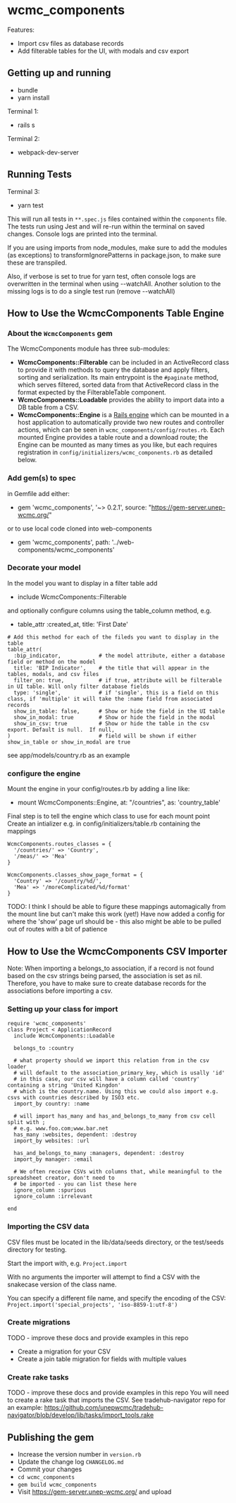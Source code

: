 # wcmc_components

Features:
- Import csv files as database records
- Add filterable tables for the UI, with modals and csv export

## Getting up and running
* bundle
* yarn install

Terminal 1:
* rails s

Terminal 2:
* webpack-dev-server

## Running Tests
Terminal 3:
* yarn test

This will run all tests in `**.spec.js` files contained within the `components` file.
The tests run using Jest and will re-run within the terminal on saved changes. Console logs are printed into the terminal.

If you are using imports from node_modules, make sure to add the modules (as exceptions) to transformIgnorePatterns in package.json, to make sure these are transpiled.

Also, if verbose is set to true for yarn test, often console logs are overwritten in the terminal when using --watchAll. Another solution to the missing logs is to do a single test run (remove --watchAll)

## How to Use the WcmcComponents Table Engine

### About the `WcmcComponents` gem

The WcmcComponents module has three sub-modules:

- **WcmcComponents::Filterable** can be included in an ActiveRecord class to provide it with methods to query the database and apply filters, sorting and serialization. Its main entrypoint is the `#paginate` method, which serves filtered, sorted data from that ActiveRecord class in the format expected by the FilterableTable component.
- **WcmcComponents::Loadable** provides the ability to import data into a DB table from a CSV. 
- **WcmcComponents::Engine** is a [Rails engine](https://guides.rubyonrails.org/engines.html) which can be mounted in a host application to automatically provide two new routes and controller actions, which can be seen in `wcmc_components/config/routes.rb`. Each mounted Engine provides a table route and a download route; the Engine can be mounted as many times as you like, but each requires registration in `config/initializers/wcmc_components.rb` as detailed below.

### Add gem(s) to spec

in Gemfile add either:

* gem 'wcmc_components', '~> 0.2.1', source: "https://gem-server.unep-wcmc.org/"

or to use local code cloned into web-components

* gem 'wcmc_components', path: '../web-components/wcmc_components'

### Decorate your model
In the model you want to display in a filter table add 

* include WcmcComponents::Filterable

and optionally configure columns using the table_column method, e.g.
*   table_attr :created_at, title: 'First Date'

```
# Add this method for each of the fileds you want to display in the table
table_attr(
  :bip_indicator,            # the model attribute, either a database field or method on the model
  title: 'BIP Indicator',    # the title that will appear in the tables, modals, and csv files
  filter_on: true,           # if true, attribute will be filterable in UI table. Will only filter database fields
  type: 'single',            # if 'single', this is a field on this class, if 'multiple' it will take the :name field from associated records
  show_in_table: false,      # Show or hide the field in the UI table
  show_in_modal: true        # Show or hide the field in the modal
  show_in_csv: true          # Show or hide the table in the csv export. Default is null.  If null,
)                            # field will be shown if either show_in_table or show_in_modal are true

```

see app/models/country.rb as an example


### configure the engine

Mount the engine in your config/routes.rb by adding a line like:

*   mount WcmcComponents::Engine, at: "/countries", as: 'country_table'

Final step is to tell the engine which class to use for each mount point 
Create an intializer e.g. in config/initializers/table.rb containing the mappings 
```
WcmcComponents.routes_classes = {
  '/countries/' => 'Country',
  '/meas/' => 'Mea'
}

WcmcComponents.classes_show_page_format = {
  'Country' => '/country/%d/',
  'Mea' => '/moreComplicated/%d/format'
}
```

TODO: I think I should be able to figure these mappings automagically from the mount line but can't make this work (yet!)
Have now added a config for where the 'show' page url should be - this also might be able to be pulled out of routes with a bit of patience

## How to Use the WcmcComponents CSV Importer

Note: When importing a belongs_to association, if a record is not found based
on the csv strings being parsed, the association is set as nil. Therefore, you have to make sure to create 
database records for the associations before importing a csv.

### Setting up your class for import

```
require 'wcmc_components'
class Project < ApplicationRecord
  include WcmcComponents::Loadable
  
  belongs_to :country
  
  # what property should we import this relation from in the csv loader
  # will default to the association_primary_key, which is usally 'id'
  # in this case, our csv will have a column called 'country' containing a string 'United Kingdon'
  # which is the country.name. Using this we could also import e.g. csvs with countries described by ISO3 etc.
  import_by country: :name

  # will import has_many and has_and_belongs_to_many from csv cell split with ;
  # e.g. www.foo.com;www.bar.net
  has_many :websites, dependent: :destroy
  import_by websites: :url

  has_and_belongs_to_many :managers, dependent: :destroy
  import_by manager: :email

  # We often receive CSVs with columns that, while meaningful to the spreadsheet creator, don't need to
  # be imported - you can list these here
  ignore_column :spurious
  ignore_column :irrelevant
  
end
```

### Importing the CSV data

CSV files must be located in the lib/data/seeds directory, or the test/seeds directory for testing.

Start the import with, e.g. ```Project.import```

With no arguments the importer will attempt to find a CSV with the snakecase version of the class name.

You can specify a different file name, and specify the encoding of the CSV:
```Project.import('special_projects', 'iso-8859-1:utf-8')```


### Create migrations
TODO - improve these docs and provide examples in this repo
- Create a migration for your CSV
- Create a join table migration for fields with multiple values

### Create rake tasks
TODO - improve these docs and provide examples in this repo
You will need to create a rake task that imports the CSV.
See tradehub-navigator repo for an example: https://github.com/unepwcmc/tradehub-navigator/blob/develop/lib/tasks/import_tools.rake

## Publishing the gem
- Increase the version number in `version.rb`
- Update the change log `CHANGELOG.md`
- Commit your changes
- `cd wcmc_components`
- `gem build wcmc_components`
- Visit https://gem-server.unep-wcmc.org/ and upload 
